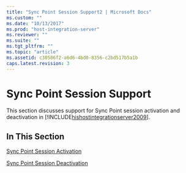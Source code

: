 ```yaml
---
title: "Sync Point Session Support2 | Microsoft Docs"
ms.custom: ""
ms.date: "10/13/2017"
ms.prod: "host-integration-server"
ms.reviewer: ""
ms.suite: ""
ms.tgt_pltfrm: ""
ms.topic: "article"
ms.assetid: c30586f2-a6d6-4bd0-8356-c2bd517b5a1b
caps.latest.revision: 3
---
```

# Sync Point Session Support
This section discusses support for Sync Point session activation and deactivation in [!INCLUDE[hishostintegrationserver2009](../core/includes/hishostintegrationserver2009-md.md)].  
  
## In This Section  
 [Sync Point Session Activation](../core/sync-point-session-activation.md)  
  
 [Sync Point Session Deactivation](../core/sync-point-session-deactivation.md)